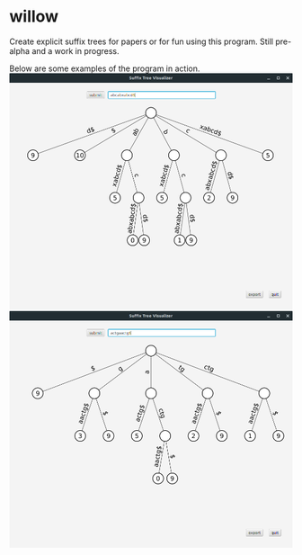 # willow
Create explicit suffix trees for papers or for fun using this program. Still pre-alpha and a work in progress.

Below are some examples of the program in action.
![image cannot be displayed](https://github.com/tgsachse/ukkonen/blob/master/Images/Example1.png "Example 1")
![image cannot be displayed](https://github.com/tgsachse/ukkonen/blob/master/Images/Example2.png "Example 2")
